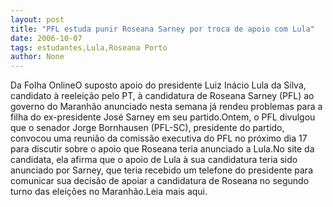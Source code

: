 ```yaml
---
layout: post
title: "PFL estuda punir Roseana Sarney por troca de apoio com Lula"
date: 2006-10-07
tags: estudantes,Lula,Roseana Porto
author: None
---
```

Da Folha OnlineO suposto apoio do presidente Luiz Inácio Lula da Silva, candidato à reeleição pelo PT, à candidatura de Roseana Sarney (PFL) ao governo do Maranhão anunciado nesta semana já rendeu problemas para a filha do ex-presidente José Sarney em seu partido.Ontem, o PFL divulgou que o senador Jorge Bornhausen (PFL-SC), presidente do partido, convocou uma reunião da comissão executiva do PFL no próximo dia 17 para discutir sobre o apoio que Roseana teria anunciado a Lula.No site da candidata, ela afirma que o apoio de Lula à sua candidatura teria sido anunciado por Sarney, que teria recebido um telefone do presidente para comunicar sua decisão de apoiar a candidatura de Roseana no segundo turno das eleições no Maranhão.Leia mais aqui. 